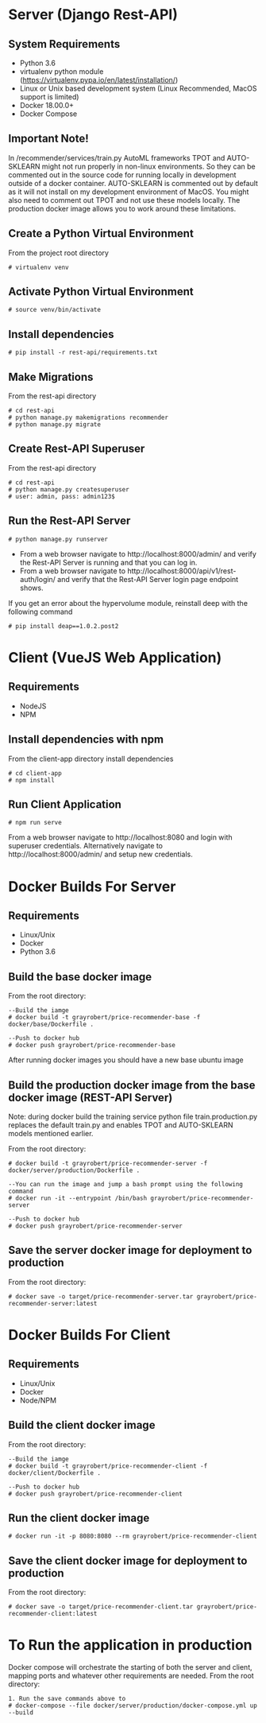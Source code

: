 # Server (Django Rest-API)

## System Requirements
*  Python 3.6
*  virtualenv python module (https://virtualenv.pypa.io/en/latest/installation/)
*  Linux or Unix based development system (Linux Recommended, MacOS support is limited)
*  Docker 18.00.0+
*  Docker Compose

## Important Note!
In /recommender/services/train.py AutoML frameworks TPOT and AUTO-SKLEARN might not run properly in non-linux environments. So they can be commented out in the source code for running locally in development outside of a docker container. AUTO-SKLEARN is commented out by default as it will not install on my development environment of MacOS. You might also need to comment out TPOT and not use these models locally. The production docker image allows you to work around these limitations.

## Create a Python Virtual Environment
From the project root directory

    # virtualenv venv

## Activate Python Virtual Environment  
    # source venv/bin/activate

## Install dependencies
    # pip install -r rest-api/requirements.txt 

## Make Migrations  
From the rest-api directory

    # cd rest-api
    # python manage.py makemigrations recommender
    # python manage.py migrate

## Create Rest-API Superuser  
From the rest-api directory

    # cd rest-api
    # python manage.py createsuperuser
    # user: admin, pass: admin123$

## Run the Rest-API Server

    # python manage.py runserver

* From a web browser navigate to http://localhost:8000/admin/ and verify the Rest-API Server is running and that you can log in.
* From a web browser navigate to http://localhost:8000/api/v1/rest-auth/login/ and verify that the Rest-API Server login page endpoint shows.

If you get an error about the hypervolume module, reinstall deep with the following command

    # pip install deap==1.0.2.post2


# Client (VueJS Web Application)

## Requirements
*  NodeJS 
*  NPM

## Install dependencies with npm
From the client-app directory install dependencies

    # cd client-app
    # npm install

## Run Client Application

    # npm run serve

From a web browser navigate to http://localhost:8080 and login with superuser credentials. Alternatively navigate to http://localhost:8000/admin/ and setup new credentials.


# Docker Builds For Server

## Requirements
*  Linux/Unix
*  Docker
*  Python 3.6

## Build the base docker image
From the root directory:

    --Build the iamge
    # docker build -t grayrobert/price-recommender-base -f docker/base/Dockerfile .

    --Push to docker hub
    # docker push grayrobert/price-recommender-base

After running docker images you should have a new base ubuntu image

## Build the production docker image from the base docker image (REST-API Server)
Note: during docker build the training service python file train.production.py replaces the default train.py and enables TPOT and AUTO-SKLEARN models mentioned earlier.

From the root directory:  

    # docker build -t grayrobert/price-recommender-server -f docker/server/production/Dockerfile .

    --You can run the image and jump a bash prompt using the following command
    # docker run -it --entrypoint /bin/bash grayrobert/price-recommender-server

    --Push to docker hub
    # docker push grayrobert/price-recommender-server


## Save the server docker image for deployment to production
From the root directory:

    # docker save -o target/price-recommender-server.tar grayrobert/price-recommender-server:latest

# Docker Builds For Client

## Requirements
*  Linux/Unix
*  Docker
*  Node/NPM

## Build the client docker image
From the root directory:

    --Build the iamge
    # docker build -t grayrobert/price-recommender-client -f docker/client/Dockerfile .

    --Push to docker hub
    # docker push grayrobert/price-recommender-client

## Run the client docker image

    # docker run -it -p 8080:8080 --rm grayrobert/price-recommender-client

## Save the client docker image for deployment to production
From the root directory:

    # docker save -o target/price-recommender-client.tar grayrobert/price-recommender-client:latest


# To Run the application in production
Docker compose will orchestrate the starting of both the server and client, mapping ports and whatever other requirements are needed.
From the root directory:

    1. Run the save commands above to 
    # docker-compose --file docker/server/production/docker-compose.yml up --build